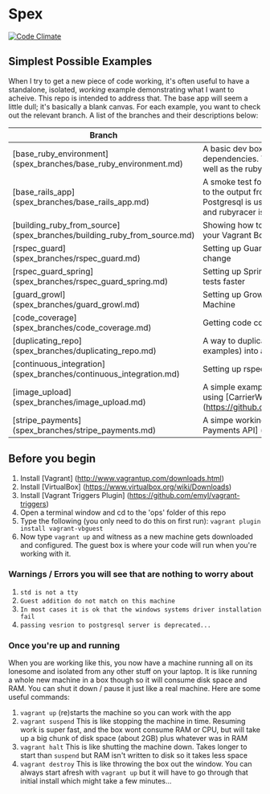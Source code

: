 Spex
====

[![Code Climate](https://codeclimate.com/github/eyefodder/spex/badges/gpa.svg)](https://codeclimate.com/github/eyefodder/spex)

## Simplest Possible Examples

When I try to get a new piece of code working, it's often useful to have a standalone, isolated, _working_   example demonstrating what I want to acheive. This repo is intended to address that. The base app will seem a little dull; it's basically a blank canvas. For each example, you want to check out the relevant branch. A list of the branches and their descriptions below:

Branch | Description
-------|------------
[base_ruby_environment] (spex_branches/base_ruby_environment.md) | A basic dev box for ruby development. No Rails dependencies. The box installs postgres and sqlite, as well as the ruby 2.1 dev package (can be configured)
[base_rails_app] (spex_branches/base_rails_app.md) | A smoke test for a rails dev environment, and as close to the output from `rails new ...` as possible. Postgresql is used for Active record instead of SQlite and rubyracer is used as a JavaScript runtime
[building_ruby_from_source] (spex_branches/building_ruby_from_source.md)| Showing how to compile Ruby from source as part of your Vagrant Box setup
[rspec_guard] (spex_branches/rspec_guard.md) | Setting up Guard to to run your RSpec tests when files change
[rspec_guard_spring] (spex_branches/rspec_guard_spring.md) | Setting up Spring with Rspec and Guard to run your tests faster
[guard_growl] (spex_branches/guard_growl.md) | Setting up Growl to get notifications from your Virtual Machine
[code_coverage] (spex_branches/code_coverage.md) | Getting code coverage setup on your app
[duplicating_repo] (spex_branches/duplicating_repo.md) | A way to duplicate a rails app (e.g. one of these examples) into a new repo
[continuous_integration] (spex_branches/continuous_integration.md) | Setting up rspec to output Ci friendly reports
[image_upload] (spex_branches/image_upload.md) | A simple example of uploading images to the server using [CarrierWave] (https://github.com/carrierwaveuploader/carrierwave)
[stripe_payments] (spex_branches/stripe_payments.md) | A simpe working example showing use of the [Stripe Payments API] (https://stripe.com/docs/api)


## Before you begin
1. Install [Vagrant] (http://www.vagrantup.com/downloads.html)
2. Install [VirtualBox] (https://www.virtualbox.org/wiki/Downloads)
3. Install [Vagrant Triggers Plugin] (https://github.com/emyl/vagrant-triggers)
4. Open a terminal window and cd to the 'ops' folder of this repo
5. Type the following (you only need to do this on first run): `vagrant plugin install vagrant-vbguest`
6. Now type `vagrant up` and witness as a new machine gets downloaded and configured. The guest box is where your code will run when you're working with it.


### Warnings / Errors you will see that are nothing to worry about
1. `std is not a tty`
2. `Guest addition do not match on this machine`
3. `In most cases it is ok that the windows systems driver installation fail`
4. `passing vesrion to postgresql server is deprecated...`

### Once you're up and running
When you are working like this, you now have a machine running all on its lonesome and isolated from any other stuff on your laptop. It is like running a whole new machine in a box though so it will consume disk space and RAM. You can shut it down / pause it just like a real machine. Here are some useful commands:

1. `vagrant up` (re)starts the machine so you can work with the app
2. `vagrant suspend` This is like stopping the machine in time. Resuming work is super fast, and the box wont consume RAM or CPU, but will take up a big chunk of disk space (about 2GB) plus whatever was in RAM
3. `vagrant halt` This is like shutting the machine down. Takes longer to start than `suspend` but RAM isn't written to disk so it takes less space
4. `vagrant destroy` This is like throwing the box out the window. You can always start afresh with `vagrant up` but it will have to go through that initial install which might take a few minutes...
